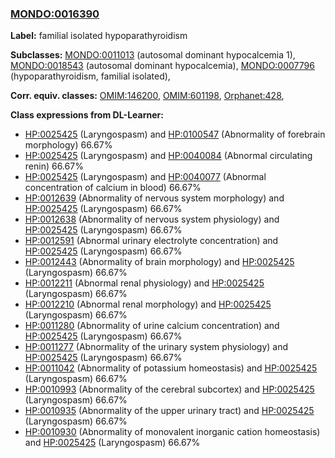
### [MONDO:0016390](http://purl.obolibrary.org/obo/MONDO_0016390)
**Label:** familial isolated hypoparathyroidism

**Subclasses:** [MONDO:0011013](http://purl.obolibrary.org/obo/MONDO_0011013) (autosomal dominant hypocalcemia 1), [MONDO:0018543](http://purl.obolibrary.org/obo/MONDO_0018543) (autosomal dominant hypocalcemia), [MONDO:0007796](http://purl.obolibrary.org/obo/MONDO_0007796) (hypoparathyroidism, familial isolated), 

**Corr. equiv. classes:** [OMIM:146200](http://purl.obolibrary.org/obo/OMIM_146200), [OMIM:601198](http://purl.obolibrary.org/obo/OMIM_601198), [Orphanet:428](http://www.orpha.net/ORDO/Orphanet_428), 

**Class expressions from DL-Learner:**

- [HP:0025425](http://purl.obolibrary.org/obo/HP_0025425) (Laryngospasm) and [HP:0100547](http://purl.obolibrary.org/obo/HP_0100547) (Abnormality of forebrain morphology) 66.67%
- [HP:0025425](http://purl.obolibrary.org/obo/HP_0025425) (Laryngospasm) and [HP:0040084](http://purl.obolibrary.org/obo/HP_0040084) (Abnormal circulating renin) 66.67%
- [HP:0025425](http://purl.obolibrary.org/obo/HP_0025425) (Laryngospasm) and [HP:0040077](http://purl.obolibrary.org/obo/HP_0040077) (Abnormal concentration of calcium in blood) 66.67%
- [HP:0012639](http://purl.obolibrary.org/obo/HP_0012639) (Abnormality of nervous system morphology) and [HP:0025425](http://purl.obolibrary.org/obo/HP_0025425) (Laryngospasm) 66.67%
- [HP:0012638](http://purl.obolibrary.org/obo/HP_0012638) (Abnormality of nervous system physiology) and [HP:0025425](http://purl.obolibrary.org/obo/HP_0025425) (Laryngospasm) 66.67%
- [HP:0012591](http://purl.obolibrary.org/obo/HP_0012591) (Abnormal urinary electrolyte concentration) and [HP:0025425](http://purl.obolibrary.org/obo/HP_0025425) (Laryngospasm) 66.67%
- [HP:0012443](http://purl.obolibrary.org/obo/HP_0012443) (Abnormality of brain morphology) and [HP:0025425](http://purl.obolibrary.org/obo/HP_0025425) (Laryngospasm) 66.67%
- [HP:0012211](http://purl.obolibrary.org/obo/HP_0012211) (Abnormal renal physiology) and [HP:0025425](http://purl.obolibrary.org/obo/HP_0025425) (Laryngospasm) 66.67%
- [HP:0012210](http://purl.obolibrary.org/obo/HP_0012210) (Abnormal renal morphology) and [HP:0025425](http://purl.obolibrary.org/obo/HP_0025425) (Laryngospasm) 66.67%
- [HP:0011280](http://purl.obolibrary.org/obo/HP_0011280) (Abnormality of urine calcium concentration) and [HP:0025425](http://purl.obolibrary.org/obo/HP_0025425) (Laryngospasm) 66.67%
- [HP:0011277](http://purl.obolibrary.org/obo/HP_0011277) (Abnormality of the urinary system physiology) and [HP:0025425](http://purl.obolibrary.org/obo/HP_0025425) (Laryngospasm) 66.67%
- [HP:0011042](http://purl.obolibrary.org/obo/HP_0011042) (Abnormality of potassium homeostasis) and [HP:0025425](http://purl.obolibrary.org/obo/HP_0025425) (Laryngospasm) 66.67%
- [HP:0010993](http://purl.obolibrary.org/obo/HP_0010993) (Abnormality of the cerebral subcortex) and [HP:0025425](http://purl.obolibrary.org/obo/HP_0025425) (Laryngospasm) 66.67%
- [HP:0010935](http://purl.obolibrary.org/obo/HP_0010935) (Abnormality of the upper urinary tract) and [HP:0025425](http://purl.obolibrary.org/obo/HP_0025425) (Laryngospasm) 66.67%
- [HP:0010930](http://purl.obolibrary.org/obo/HP_0010930) (Abnormality of monovalent inorganic cation homeostasis) and [HP:0025425](http://purl.obolibrary.org/obo/HP_0025425) (Laryngospasm) 66.67%



